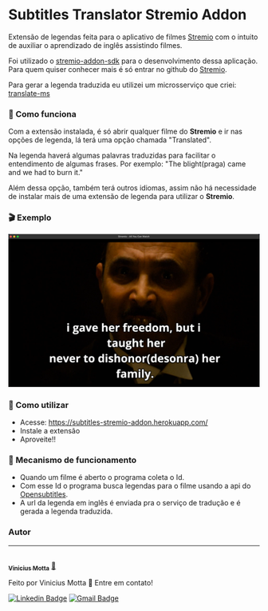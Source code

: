 # Subtitles Translator Stremio Addon

Extensão de legendas feita para o aplicativo de filmes [Stremio](https://www.stremio.com/) com o intuito de auxiliar o aprendizado de inglês assistindo filmes.

Foi utilizado o [stremio-addon-sdk](https://github.com/Stremio/stremio-addon-sdk) para o desenvolvimento dessa aplicação. Para quem quiser conhecer mais é só entrar no github do [Stremio](https://github.com/Stremio).

Para gerar a legenda traduzida eu utilizei um microsserviço que criei: [translate-ms](https://github.com/vmotta8/translate-ms)

### :bookmark: Como funciona
Com a extensão instalada, é só abrir qualquer filme do **Stremio** e ir nas opções de legenda, lá terá uma opção chamada "Translated".

Na legenda haverá algumas palavras traduzidas para facilitar o entendimento de algumas frases. Por exemplo: "The blight(praga) came and we had to burn it."

Além dessa opção, também terá outros idiomas, assim não há necessidade de instalar mais de uma extensão de legenda para utilizar o **Stremio**.

### :clapper: Exemplo
<img src="public/stremiophoto.png">

### :low_brightness: Como utilizar
  - Acesse: https://subtitles-stremio-addon.herokuapp.com/
  - Instale a extensão
  - Aproveite!!


### :wrench: Mecanismo de funcionamento
  - Quando um filme é aberto o programa coleta o Id.
  - Com esse Id o programa busca legendas para o filme usando a api do [Opensubtitles](https://www.opensubtitles.org/).
  - A url da legenda em inglês é enviada pra o serviço de tradução e é gerada a legenda traduzida.

### Autor
---

<a href="https://blog.rocketseat.com.br/author/thiago/">
 <img style="border-radius: 50%;" src="https://avatars.githubusercontent.com/u/60989975?v=4" width="100px;" alt=""/>
 <br />
 <sub><b>Vinicius Motta</b></sub></a> <a href="https://blog.rocketseat.com.br/author/thiago//" title="Rocketseat">🤘</a>

Feito por Vinicius Motta 👋 Entre em contato!

[![Linkedin Badge](https://img.shields.io/badge/-Vinicius-blue?style=flat-square&logo=Linkedin&logoColor=white&link=https://www.linkedin.com/in/vmotta8/)](https://www.linkedin.com/in/vmotta8/)
[![Gmail Badge](https://img.shields.io/badge/-viniciusmotta8@gmail.com-c14438?style=flat-square&logo=Gmail&logoColor=white&link=mailto:viniciusmotta8@gmail.com)](mailto:viniciusmotta8@gmail.com)
